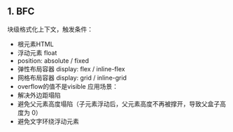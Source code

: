 ## 1. BFC
块级格式化上下文，触发条件：
- 根元素HTML
- 浮动元素 float
- position: absolute / fixed
- 弹性布局容器 display: flex / inline-flex
- 网格布局容器 display: grid / inline-grid
- overflow的值不是visible
应用场景：
- 解决外边距塌陷
- 避免父元素高度塌陷（子元素浮动后，父元素高度不再被撑开，导致父盒子高度为 0）
- 避免文字环绕浮动元素
